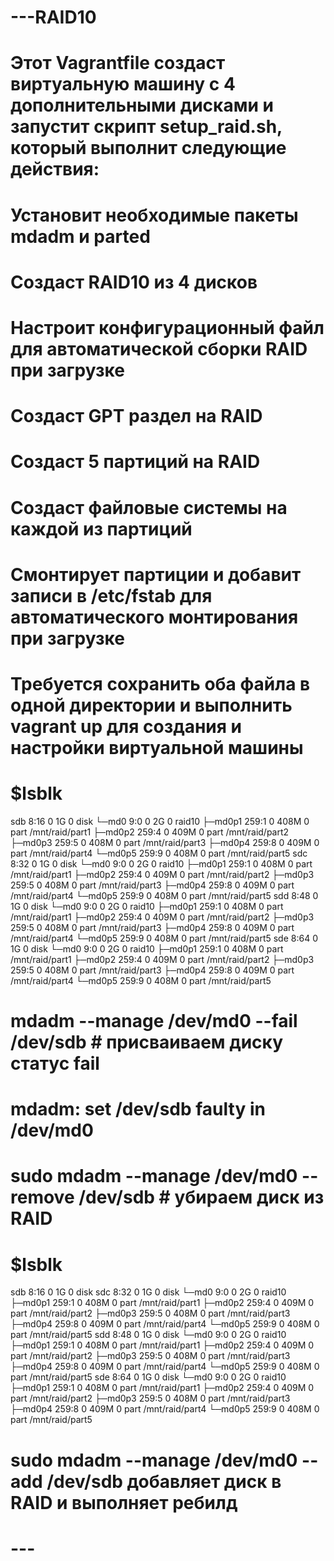 # ---RAID10
# Этот Vagrantfile создаст виртуальную машину с 4 дополнительными дисками и запустит скрипт setup_raid.sh, который выполнит следующие действия:
# Установит необходимые пакеты mdadm и parted
# Создаст RAID10 из 4 дисков
# Настроит конфигурационный файл для автоматической сборки RAID при загрузке
# Создаст GPT раздел на RAID
# Создаст 5 партиций на RAID
# Создаст файловые системы на каждой из партиций
# Смонтирует партиции и добавит записи в /etc/fstab для автоматического монтирования при загрузке
# Требуется сохранить оба файла в одной директории и выполнить vagrant up для создания и настройки виртуальной машины
# $lsblk
sdb                         8:16   0     1G  0 disk
└─md0                       9:0    0     2G  0 raid10
  ├─md0p1                 259:1    0   408M  0 part   /mnt/raid/part1
  ├─md0p2                 259:4    0   409M  0 part   /mnt/raid/part2
  ├─md0p3                 259:5    0   408M  0 part   /mnt/raid/part3
  ├─md0p4                 259:8    0   409M  0 part   /mnt/raid/part4
  └─md0p5                 259:9    0   408M  0 part   /mnt/raid/part5
sdc                         8:32   0     1G  0 disk
└─md0                       9:0    0     2G  0 raid10
  ├─md0p1                 259:1    0   408M  0 part   /mnt/raid/part1
  ├─md0p2                 259:4    0   409M  0 part   /mnt/raid/part2
  ├─md0p3                 259:5    0   408M  0 part   /mnt/raid/part3
  ├─md0p4                 259:8    0   409M  0 part   /mnt/raid/part4
  └─md0p5                 259:9    0   408M  0 part   /mnt/raid/part5
sdd                         8:48   0     1G  0 disk
└─md0                       9:0    0     2G  0 raid10
  ├─md0p1                 259:1    0   408M  0 part   /mnt/raid/part1
  ├─md0p2                 259:4    0   409M  0 part   /mnt/raid/part2
  ├─md0p3                 259:5    0   408M  0 part   /mnt/raid/part3
  ├─md0p4                 259:8    0   409M  0 part   /mnt/raid/part4
  └─md0p5                 259:9    0   408M  0 part   /mnt/raid/part5
sde                         8:64   0     1G  0 disk
└─md0                       9:0    0     2G  0 raid10
  ├─md0p1                 259:1    0   408M  0 part   /mnt/raid/part1
  ├─md0p2                 259:4    0   409M  0 part   /mnt/raid/part2
  ├─md0p3                 259:5    0   408M  0 part   /mnt/raid/part3
  ├─md0p4                 259:8    0   409M  0 part   /mnt/raid/part4
  └─md0p5                 259:9    0   408M  0 part   /mnt/raid/part5

# mdadm --manage /dev/md0 --fail /dev/sdb  # присваиваем диску статус fail
# mdadm: set /dev/sdb faulty in /dev/md0

# sudo mdadm --manage /dev/md0 --remove /dev/sdb # убираем диск из RAID

# $lsblk 
sdb                         8:16   0     1G  0 disk
sdc                         8:32   0     1G  0 disk
└─md0                       9:0    0     2G  0 raid10
  ├─md0p1                 259:1    0   408M  0 part   /mnt/raid/part1
  ├─md0p2                 259:4    0   409M  0 part   /mnt/raid/part2
  ├─md0p3                 259:5    0   408M  0 part   /mnt/raid/part3
  ├─md0p4                 259:8    0   409M  0 part   /mnt/raid/part4
  └─md0p5                 259:9    0   408M  0 part   /mnt/raid/part5
sdd                         8:48   0     1G  0 disk
└─md0                       9:0    0     2G  0 raid10
  ├─md0p1                 259:1    0   408M  0 part   /mnt/raid/part1
  ├─md0p2                 259:4    0   409M  0 part   /mnt/raid/part2
  ├─md0p3                 259:5    0   408M  0 part   /mnt/raid/part3
  ├─md0p4                 259:8    0   409M  0 part   /mnt/raid/part4
  └─md0p5                 259:9    0   408M  0 part   /mnt/raid/part5
sde                         8:64   0     1G  0 disk
└─md0                       9:0    0     2G  0 raid10
  ├─md0p1                 259:1    0   408M  0 part   /mnt/raid/part1
  ├─md0p2                 259:4    0   409M  0 part   /mnt/raid/part2
  ├─md0p3                 259:5    0   408M  0 part   /mnt/raid/part3
  ├─md0p4                 259:8    0   409M  0 part   /mnt/raid/part4
  └─md0p5                 259:9    0   408M  0 part   /mnt/raid/part5

# sudo mdadm --manage /dev/md0 --add /dev/sdb добавляет диск в RAID и выполняет ребилд
# ---
